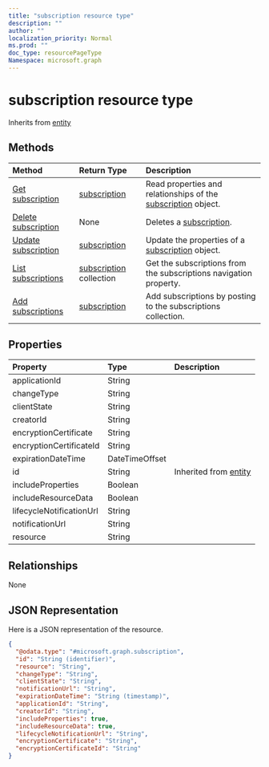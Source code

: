```yaml
---
title: "subscription resource type"
description: ""
author: ""
localization_priority: Normal
ms.prod: ""
doc_type: resourcePageType
Namespace: microsoft.graph
---
```



# subscription resource type




Inherits from [entity](../resources/entity.md)

## Methods
|Method|Return Type|Description|
|:---|:---|:---|
|[Get subscription](../api/subscription-get.md)|[subscription](../resources/subscription.md)|Read properties and relationships of the [subscription](../resources/subscription.md) object.|
|[Delete subscription](../api/subscription-delete.md)|None|Deletes a [subscription](../resources/subscription.md).|
|[Update subscription](../api/subscription-update.md)|[subscription](../resources/subscription.md)|Update the properties of a [subscription](../resources/subscription.md) object.|
|[List subscriptions](../api/driveitem-list-subscriptions.md)|[subscription](../resources/subscription.md) collection|Get the subscriptions from the subscriptions navigation property.|
|[Add subscriptions](../api/driveitem-post-subscriptions.md)|[subscription](../resources/subscription.md)|Add subscriptions by posting to the subscriptions collection.|

## Properties
|Property|Type|Description|
|:---|:---|:---|
|applicationId|String||
|changeType|String||
|clientState|String||
|creatorId|String||
|encryptionCertificate|String||
|encryptionCertificateId|String||
|expirationDateTime|DateTimeOffset||
|id|String| Inherited from [entity](../resources/entity.md)|
|includeProperties|Boolean||
|includeResourceData|Boolean||
|lifecycleNotificationUrl|String||
|notificationUrl|String||
|resource|String||

## Relationships
None

## JSON Representation
Here is a JSON representation of the resource.
<!-- {
  "blockType": "resource",
  "keyProperty": "id",
  "@odata.type": "microsoft.graph.subscription",
  "baseType": "microsoft.graph.entity",
  "openType": false
}
-->
``` json
{
  "@odata.type": "#microsoft.graph.subscription",
  "id": "String (identifier)",
  "resource": "String",
  "changeType": "String",
  "clientState": "String",
  "notificationUrl": "String",
  "expirationDateTime": "String (timestamp)",
  "applicationId": "String",
  "creatorId": "String",
  "includeProperties": true,
  "includeResourceData": true,
  "lifecycleNotificationUrl": "String",
  "encryptionCertificate": "String",
  "encryptionCertificateId": "String"
}
```

